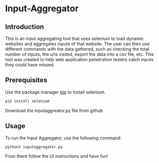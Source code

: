 # Input-Aggregator

## Introduction

This is an input aggregating tool that uses selenium to load dynamic websites and aggregates inputs of that website. The user can then use different commands with the data gathered, such as checking the total number of inputs, the urls visited, export the data into a csv file, etc. This tool was created to help web application penetration testers catch inputs they could have missed.

## Prerequisites

Use the package manager [pip](https://pip.pypa.io/en/stable/) to install selenium.

```bash
pip install selenium
```
Download the inputaggreator.py file from github

## Usage

To run the Input Aggregator, use the following command:

```bash
python3 inputaggregator.py
```

From there follow the UI instructions and have fun!
